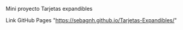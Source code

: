 Mini proyecto Tarjetas expandibles

Link GitHub Pages "https://sebagnh.github.io/Tarjetas-Expandibles/"